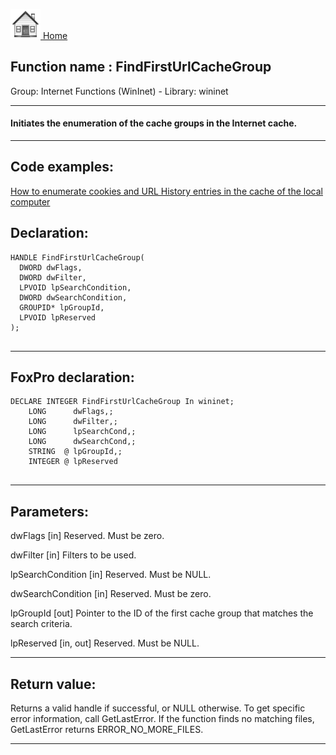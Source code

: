 [<img src="../../images/home.png"> Home ](https://github.com/VFPX/Win32API)  

## Function name : FindFirstUrlCacheGroup
Group: Internet Functions (WinInet) - Library: wininet    
***  


#### Initiates the enumeration of the cache groups in the Internet cache.
***  


## Code examples:
[How to enumerate cookies and URL History entries in the cache of the local computer](../../samples/sample_350.md)  

## Declaration:
```foxpro  
HANDLE FindFirstUrlCacheGroup(
  DWORD dwFlags,
  DWORD dwFilter,
  LPVOID lpSearchCondition,
  DWORD dwSearchCondition,
  GROUPID* lpGroupId,
  LPVOID lpReserved
);
  
```  
***  


## FoxPro declaration:
```foxpro  
DECLARE INTEGER FindFirstUrlCacheGroup In wininet;
	LONG      dwFlags,;
	LONG      dwFilter,;
	LONG      lpSearchCond,;
	LONG      dwSearchCond,;
	STRING  @ lpGroupId,;
	INTEGER @ lpReserved
  
```  
***  


## Parameters:
dwFlags 
[in] Reserved. Must be zero. 

dwFilter 
[in] Filters to be used. 

lpSearchCondition 
[in] Reserved. Must be NULL. 

dwSearchCondition 
[in] Reserved. Must be zero. 

lpGroupId 
[out] Pointer to the ID of the first cache group that matches the search criteria. 

lpReserved 
[in, out] Reserved. Must be NULL.   
***  


## Return value:
Returns a valid handle if successful, or NULL otherwise. To get specific error information, call GetLastError. If the function finds no matching files, GetLastError returns ERROR_NO_MORE_FILES.  
***  

